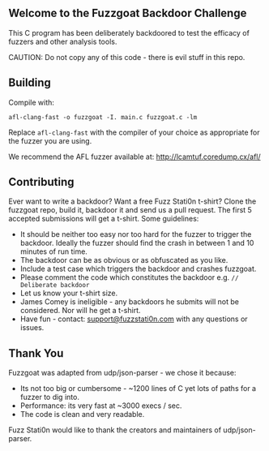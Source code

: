 Welcome to the Fuzzgoat Backdoor Challenge
------------------------------------------

This C program has been deliberately backdoored to test the efficacy of fuzzers and other analysis tools. 

CAUTION: Do not copy any of this code - there is evil stuff in this repo.


Building
----------

Compile with:

`afl-clang-fast -o fuzzgoat -I. main.c fuzzgoat.c -lm`

Replace `afl-clang-fast` with the compiler of your choice as appropriate for the fuzzer you are using.

We recommend the AFL fuzzer available at: http://lcamtuf.coredump.cx/afl/


Contributing
------------
Ever want to write a backdoor? Want a free Fuzz Stati0n t-shirt? Clone the fuzzgoat repo, build it, backdoor it and send us a pull request. The first 5 accepted submissions will get a t-shirt. Some guidelines:

* It should be neither too easy nor too hard for the fuzzer to trigger the backdoor. Ideally the fuzzer should find the crash in between 1 and 10 minutes of run time.
* The backdoor can be as obvious or as obfuscated as you like.
* Include a test case which triggers the backdoor and crashes fuzzgoat.
* Please comment the code which constitutes the backdoor e.g. `// Deliberate backdoor`
* Let us know your t-shirt size.
* James Comey is ineligible - any backdoors he submits will not be considered. 
  Nor will he get a t-shirt.
* Have fun - contact: support@fuzzstati0n.com with any questions or issues.

Thank You
---------
Fuzzgoat was adapted from udp/json-parser - we chose it because:

* Its not too big or cumbersome - ~1200 lines of C yet lots of paths for a fuzzer to dig into.
* Performance: its very fast at ~3000 execs / sec.
* The code is clean and very readable.

Fuzz Stati0n would like to thank the creators and maintainers of udp/json-parser. 
